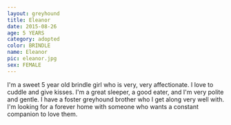 ```yaml
---
layout: greyhound
title: Eleanor
date: 2015-08-26
age: 5 YEARS
category: adopted
color: BRINDLE
name: Eleanor
pic: eleanor.jpg
sex: FEMALE
---
```


I'm a sweet 5 year old brindle girl who is very, very affectionate. I love to cuddle and give kisses. I'm a great sleeper, a good eater, and I'm very polite and gentle. I have a foster greyhound brother who I get along very well with. I'm looking for a forever home with someone who wants a constant companion to love them. 